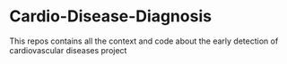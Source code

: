 # Cardio-Disease-Diagnosis
This repos contains all the context and code about the early detection of cardiovascular diseases project
